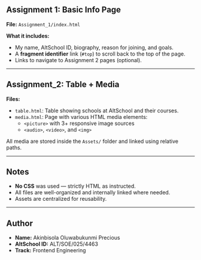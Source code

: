 

##  Assignment 1: Basic Info Page

**File:** `Assignment_1/index.html`

**What it includes:**
- My name, AltSchool ID, biography, reason for joining, and goals.
- A **fragment identifier** link (`#top`) to scroll back to the top of the page.
- Links to navigate to Assignment 2 pages (optional).

---

##  Assignment_2: Table + Media

**Files:**
- `table.html`: Table showing schools at AltSchool and their courses.
- `media.html`: Page with various HTML media elements:
  - `<picture>` with 3+ responsive image sources
  - `<audio>`, `<video>`, and `<img>`

All media are stored inside the `Assets/` folder and linked using relative paths.

---

##  Notes
- **No CSS** was used — strictly HTML as instructed.
- All files are well-organized and internally linked where needed.
- Assets are centralized for reusability.

---

##  Author

- **Name:** Akinbisola Oluwabukunmi Precious  
- **AltSchool ID:** ALT/SOE/025/4463  
- **Track:** Frontend Engineering  
